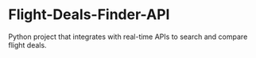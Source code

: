 # Flight-Deals-Finder-API
Python project that integrates with real-time APIs to search and compare flight deals.
